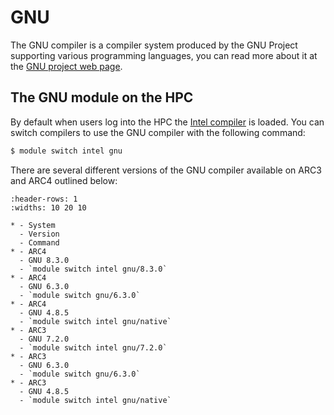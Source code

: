 # GNU

The GNU compiler is a compiler system produced by the GNU Project supporting various programming languages, you can read more about it at the [GNU project web page](https://gcc.gnu.org/).

## The GNU module on the HPC

By default when users log into the HPC the [Intel compiler](./intel) is loaded. You can switch compilers to use the GNU compiler with the following command:

```bash
$ module switch intel gnu
```

There are several different versions of the GNU compiler available on ARC3 and ARC4 outlined below:

```{list-table}
:header-rows: 1
:widths: 10 20 10

* - System
  - Version
  - Command
* - ARC4
  - GNU 8.3.0
  - `module switch intel gnu/8.3.0`
* - ARC4
  - GNU 6.3.0
  - `module switch gnu/6.3.0`
* - ARC4
  - GNU 4.8.5
  - `module switch intel gnu/native`
* - ARC3
  - GNU 7.2.0
  - `module switch intel gnu/7.2.0`
* - ARC3
  - GNU 6.3.0
  - `module switch gnu/6.3.0`
* - ARC3
  - GNU 4.8.5
  - `module switch intel gnu/native`
```